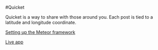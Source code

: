 #Quicket

Quicket is a way to share with those around you. Each post is tied to a latitude and longitude coordinate. 

[Setting up the Meteor framework](https://www.meteor.com/)

[Live app](http://quicket.meteor.com/)
